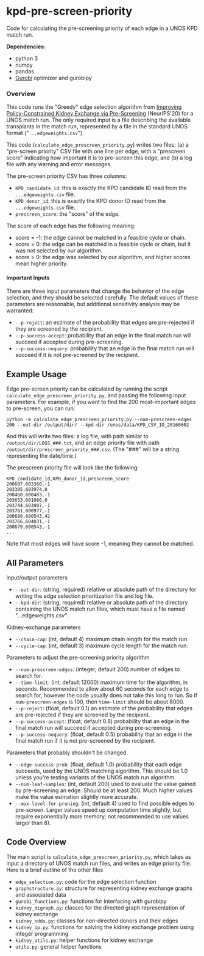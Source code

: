 # kpd-pre-screen-priority

Code for calculating the pre-screening priority of each edge in a UNOS KPD match run.

**Dependencies:**
- python 3
- numpy
- pandas
- [Gurobi](https://www.gurobi.com) optimizer and gurobipy

### Overview

This code runs the "Greedy" edge selection algorithm from [Improving Policy-Constrained Kidney Exchange via Pre-Screening](https://arxiv.org/abs/2010.12069) (NeurIPS'20) for a UNOS match run. The only required input is a file describing the available transplants in the match run, represented by a file in the standard UNOS format ("`...edgeweights.csv`"). 

This code (`calculate_edge_prescreen_priority.py`) writes two files: (a) a "pre-screen priority" CSV file with one line per edge, with a "prescreen score" indicating how important it is to pre-screen this edge, and (b) a log file with any warning and error messages. 

The pre-screen priority CSV has three columns:
- `KPD_candidate_id`: this is exactly the KPD candidate ID read from the `...edgeweights.csv` file.
- `KPD_donor_id`: this is exactly the KPD donor ID read from the `...edgeweights.csv` file.
- `prescreen_score`: the "score" of the edge. 

The score of each edge has the following meaning:
- score = -1: the edge cannot be matched in a feasible cycle or chain.
- score = 0: the edge can be matched in a feasible cycle or chain, but it was not selected by our algorithm.
- score > 0: the edge was selected by our algorithm, and higher scores mean higher priority.

#### Important Inputs

There are three input parameters that change the behavior of the edge selection, and they should be selected carefully. The default values of these parameters are reasonable, but additional sensitivity analysis may be warranted:
- `--p-reject`:  an estimate of the probability that edges are pre-rejected if they are screened by the recipient.
- `--p-success-accept`: probability that an edge in the final match run will succeed if accepted during pre-screening.
- `--p-success-noquery`: probability that an edge in the final match run will succeed if it is not pre-screened by the recipient.


## Example Usage

Edge pre-screen priority can be calculated by running the script `calculate_edge_prescreen_priority.py`, and passing the following input parameters. For example, if you want to find the 200 most-important edges to pre-screen, you can run:

```
python -m calculate_edge_prescreen_priority.py --num-prescreen-edges 200 --out-dir /output/dir/ --kpd-dir /unos/data/KPD_CSV_IO_20160602
```

And this will write two files: a log file, with path similar to `/output/dir/LOGS_###.txt`, and an edge priority file with path `/output/dir/prescreen_priority_###.csv`. (The "###" will be a string representing the date/time.)

The prescreen priority file will look like the following:

```
KPD_candidate_id,KPD_donor_id,prescreen_score
200687,603360,-1
203305,603974,0
200460,600483,-1
203653,601086,0
203744,603807,-1
203761,600977,-1
200680,600543,42
203766,604031,-1
200679,600543,-1
...
```

Note that most edges will have score -1, meaning they cannot be matched.

## All Parameters

Input/output parameters
- `--out-dir`: (string, required) relative or absolute path of the directory for writing the edge selection prioritization file and log file.
- `--kpd-dir`: (string, required) relative or absolute path of the directory containing the UNOS match run files, which must have a file named "...edgeweights.csv".

Kidney-exchange parameters
- `--chain-cap`: (int, default 4) maximum chain length for the match run.
- `--cycle-cap`: (int, default 3) maximum cycle length for the match run.

Parameters to adjust the pre-screening priority algorithm
- `--num-prescreen-edges`: (integer, default 200) number of edges to search for.
- `--time-limit`: (int, default 12000) maximum time for the algorithm, in seconds. Recommended to allow about 60 seconds for each edge to search for, however the code usually does not take this long to run. So if ``num-prescreen-edges`` is 100, then `time-limit` should be about 6000.
- `--p-reject`: (float, default 0.1) an estimate of the probability that edges are pre-rejected if they are screened by the recipient.
- `--p-success-accept`: (float, default 0.8) probability that an edge in the final match run will succeed if accepted during pre-screening.
- `--p-success-noquery`: (float, default 0.5) probability that an edge in the final match run if it is not pre-screened by the recipient.

Parameters that probably shouldn't be changed
- `--edge-success-prob`: (float, default 1.0) probability that each edge succeeds, used by the UNOS matching algorithm. This should be 1.0 unless you're testing variants of the UNOS match run algorithm.
- `--num-leaf-samples`: (int, default 200) used to evaluate the value gained by pre-screening an edge. Should be at least 200. Much higher values make the value esimation slightly more accurate.
- `--max-level-for-pruning`: (int, default 4) used to find possible edges to pre-screen. Larger values speed up computation time slightly, but require exponentially more memory; not recommended to use values larger than 8).


## Code Overview

The main script is `calculate_edge_prescreen_priority.py`, which takes as input a directory of UNOS match run files, and writes an edge priority file. Here is a brief outline of the other files

- `edge_selection.py`: code for the edge selection function
- `graphstructure.py`: structure for representing kidney exchange graphs and associated data
- `gurobi_functions.py`: functions for interfacing with gurobipy
- `kidney_digraph.py`: classes for the directed graph representation of kidney exchange
- `kidney_ndds.py`: classes for non-directed donors and their edges
- `kidney_ip.py`: functions for solving the kidney exchange problem using integer programming
- `kidney_utils.py`: helper functions for kidney exchange
- `utils.py`: general helper functions
